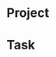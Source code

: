 <!-- ---
!-- title: 2024-12-28 18:58:21
!-- author: Yusuke Watanabe
!-- date: /home/ywatanabe/.emacs.d/lisp/llemacs/docs/dev/Context.md
!-- --- -->

# Project
# Task